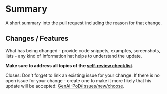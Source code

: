 # Summary

A short summary into the pull request including the reason for that change.

## Changes / Features

What has being changed - provide code snippets, examples, screenshots, lists -
any kind of information hat helps to understand the update.

**Make sure to address all topics of the [self-review
checklist](https://github.com/LeonhardSchwertfeger/GenAI-PoD/blob/master/.github/self-review.md).**

Closes: Don't forget to link an existing issue for your change. If there is no
open issue for your change - create one to make it more likely that his update
will be accepted:
[GenAI-PoD/issues/new/choose](https://github.com/LeonhardSchwertfeger/GenAI-PoD/issues/new/choose).
